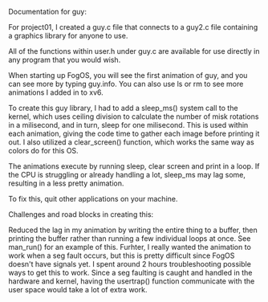 Documentation for guy:

For project01, I created a guy.c file that connects to a guy2.c file containing a graphics library for anyone to use.

All of the functions within user.h under guy.c are available for use directly in any program that you would wish.

When starting up FogOS, you will see the first animation of guy, and you can see more by typing guy.info. You can also use ls or rm to see more animations I added in to xv6.

To create this guy library, I had to add a sleep_ms() system call to the kernel, which uses ceiling division to calculate the number of misk rotations in a milisecond, and in turn, sleep for
one milisecond. This is used within each animation, giving the code time to gather each image before printing it out. I also utilized a clear_screen() function, which works the same way as colors do for
this OS.

The animations execute by running sleep, clear screen and print in a loop. If the CPU is struggling or already handling a lot, sleep_ms may lag some, resulting in a less pretty animation.

To fix this, quit other applications on your machine.

Challenges and road blocks in creating this:

Reduced the lag in my animation by writing the entire thing to a buffer, then printing the buffer rather than running a few individual loops at once. See man_run() for an example of this.
Furhter, I really wanted the animation to work when a seg fault occurs, but this is pretty difficult since FogOS doesn't have signals yet. I spent around 2 hours troubleshooting possible ways to get this to work. Since a seg faulting is caught and handled in the hardware and kernel, having the usertrap() function communicate with the user space would take a lot of extra work.
